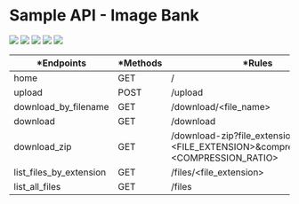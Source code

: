 # Sample API - Image Bank 
<p align="left">
<img src="https://img.shields.io/static/v1?style=flat&logo=linux&label=status&message=gradewaiting&color=yellow"/>
<img src="https://img.shields.io/badge/status-gradewaiting-yellow"/>
<img src="https://img.shields.io/badge/python-3.6-blue"/>
<img src="https://img.shields.io/badge/linux-shell-lightgrey"/>
<img src="https://img.shields.io/badge/HTML5--red"/>
</p>

  
|*Endpoints              | *Methods | *Rules |
|------------------------|----------|-----------|
|home                    |GET       |/|
|upload                  |POST      |/upload|
|download_by_filename    |GET       |/download/<file_name>|
|download                |GET       |/download|
|download_zip            |GET       |/download-zip?file_extension=<FILE_EXTENSION>&compression_ratio=<COMPRESSION_RATIO>|
|list_files_by_extension |GET       |/files/<file_extension>|
|list_all_files          |GET       |/files|
